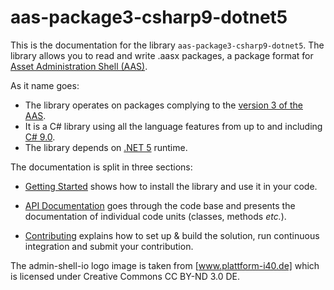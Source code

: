 # aas-package3-csharp9-dotnet5

This is the documentation for the library `aas-package3-csharp9-dotnet5`.
The library allows you to read and write .aasx packages, a package format for [Asset Administration Shell (AAS)].

[Asset Administration Shell (AAS)]: https://www.plattform-i40.de/PI40/Redaktion/DE/Downloads/Publikation/Details_of_the_Asset_Administration_Shell_Part1_V3.html

As it name goes:

* The library operates on packages complying to the [version 3 of the AAS].
* It is a C# library using all the language features from up to and including [C# 9.0].
* The library depends on [.NET 5] runtime.

[version 3 of the AAS]: https://www.plattform-i40.de/PI40/Redaktion/DE/Downloads/Publikation/Details_of_the_Asset_Administration_Shell_Part1_V3.html
[C# 9.0]: https://docs.microsoft.com/en-us/dotnet/csharp/whats-new/csharp-9
[.NET 5]: https://docs.microsoft.com/en-us/dotnet/core/dotnet-five

The documentation is split in three sections:

* [Getting Started](getting-started/intro.md) shows how to install the library and use it in your code.

* [API Documentation](api/index.md) goes through the code base and presents the documentation of individual code units (classes, methods *etc.*).

* [Contributing](contributing/intro.md) explains how to set up & build the solution, run continuous integration and submit your contribution.

The admin-shell-io logo image is taken from [www.plattform-i40.de] which is licensed under Creative Commons CC BY-ND 3.0 DE.

[www.plattform-i40.de]: https://www.platform-i40.de
